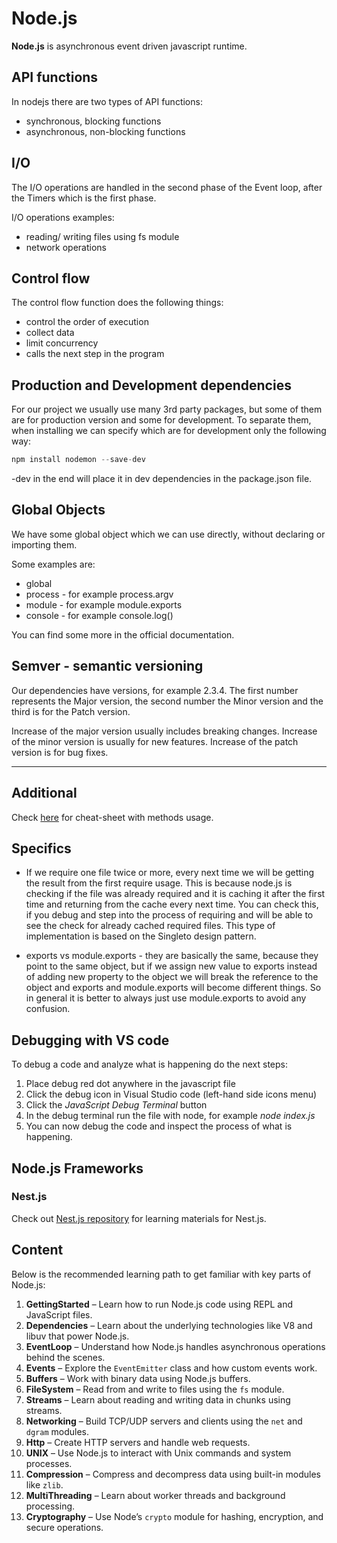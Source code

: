 # Node.js

**Node.js** is asynchronous event driven javascript runtime.

## API functions

In nodejs there are two types of API functions:

- synchronous, blocking functions
- asynchronous, non-blocking functions

## I/O

The I/O operations are handled in the second phase of the Event loop, after the Timers which is the first phase.

I/O operations examples:

- reading/ writing files using fs module
- network operations

## Control flow

The control flow function does the following things:

- control the order of execution
- collect data
- limit concurrency
- calls the next step in the program

## Production and Development dependencies

For our project we usually use many 3rd party packages, but some of them are for production version and some for development.
To separate them, when installing we can specify which are for development only the following way:

```javascript
npm install nodemon --save-dev
```

-dev in the end will place it in dev dependencies in the package.json file.

## Global Objects

We have some global object which we can use directly, without declaring or importing them.

Some examples are:

- global
- process - for example process.argv
- module - for example module.exports
- console - for example console.log()

You can find some more in the official documentation.

## Semver - semantic versioning

Our dependencies have versions, for example 2.3.4. The first number represents the Major version, the second number the Minor version and the third is for the Patch version.

Increase of the major version usually includes breaking changes. Increase of the minor version is usually for new features. Increase of the patch version is for bug fixes.

---

## Additional

Check [here](https://github.com/LeCoupa/awesome-cheatsheets) for cheat-sheet with methods usage.

## Specifics

- If we require one file twice or more, every next time we will be getting the result from the first require usage. This is because node.js is checking if the file was already required and it is caching it after the first time and returning from the cache every next time. You can check this, if you debug and step into the process of requiring and will be able to see the check for already cached required files. This type of implementation is based on the Singleto design pattern.

- exports vs module.exports - they are basically the same, because they point to the same object, but if we assign new value to exports instead of adding new property to the object we will break the reference to the object and exports and module.exports will become different things. So in general it is better to always just use module.exports to avoid any confusion.

## Debugging with VS code

To debug a code and analyze what is happening do the next steps:

1. Place debug red dot anywhere in the javascript file
2. Click the debug icon in Visual Studio code (left-hand side icons menu)
3. Click the _JavaScript Debug Terminal_ button
4. In the debug terminal run the file with node, for example _node index.js_
5. You can now debug the code and inspect the process of what is happening.

## Node.js Frameworks

### Nest.js

Check out [Nest.js repository](https://github.com/BZIvanov/Learning-NestJS) for learning materials for Nest.js.

## Content

Below is the recommended learning path to get familiar with key parts of Node.js:

1. **GettingStarted** – Learn how to run Node.js code using REPL and JavaScript files.
2. **Dependencies** – Learn about the underlying technologies like V8 and libuv that power Node.js.
3. **EventLoop** – Understand how Node.js handles asynchronous operations behind the scenes.
4. **Events** – Explore the `EventEmitter` class and how custom events work.
5. **Buffers** – Work with binary data using Node.js buffers.
6. **FileSystem** – Read from and write to files using the `fs` module.
7. **Streams** – Learn about reading and writing data in chunks using streams.
8. **Networking** – Build TCP/UDP servers and clients using the `net` and `dgram` modules.
9. **Http** – Create HTTP servers and handle web requests.
10. **UNIX** – Use Node.js to interact with Unix commands and system processes.
11. **Compression** – Compress and decompress data using built-in modules like `zlib`.
12. **MultiThreading** – Learn about worker threads and background processing.
13. **Cryptography** – Use Node’s `crypto` module for hashing, encryption, and secure operations.
